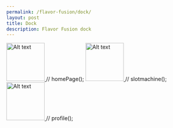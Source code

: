```yaml
---
permalink: /flavor-fusion/dock/
layout: post 
title: Dock
description: Flavor Fusion dock
---
```


<div id="dock">

<a href="link-url">
    <img src="https://png.pngtree.com/png-vector/20190223/ourmid/pngtree-vector-house-icon-png-image_695726.jpg" alt="Alt text" style="width: 100px; height: auto;">
</a>
// homePage();

<a href="link-url">
    <img src="https://encrypted-tbn0.gstatic.com/images?q=tbn:ANd9GcSVDOfJMYbL8Ekir9MIcZTjcgBRklFFWKWVctb03176jZ1WZk8:https://images.vexels.com/media/users/3/332336/isolated/preview/b78d5146c45000b5e33daeafc9dbad97-slot-machine-with-three-sevens-illustration.png&s" alt="Alt text" style="width: 100px; height: auto;">
</a>
// slotmachine();

<a href="link-url">
    <img src="https://encrypted-tbn0.gstatic.com/images?q=tbn:ANd9GcSh0X2Lo_idlvIQzBezXKOXFWFdDJn1WZt9EzwXVr1kzlAswvyE:https://www.freeiconspng.com/thumbs/profile-icon-png/profile-icon-9.png&s" alt="Alt text" style="width: 100px; height: auto;">
</a>
// profile();

</div>

